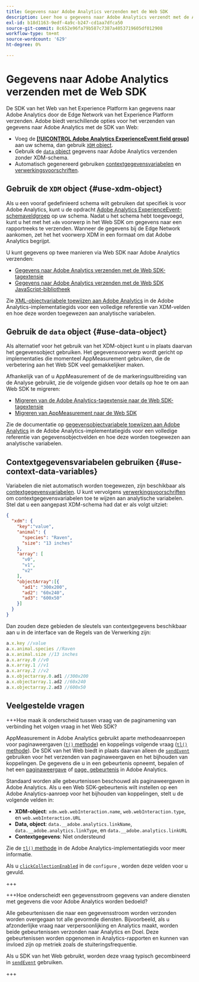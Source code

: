 ```yaml
---
title: Gegevens naar Adobe Analytics verzenden met de Web SDK
description: Leer hoe u gegevens naar Adobe Analytics verzendt met de Adobe Experience Platform Web SDK.
exl-id: b18d1163-9edf-4a9c-b247-cd1aa7dfca50
source-git-commit: 8c652e96fa79b587c7387a4053719605df012908
workflow-type: tm+mt
source-wordcount: '629'
ht-degree: 0%

---
```



# Gegevens naar Adobe Analytics verzenden met de Web SDK

De SDK van het Web van het Experience Platform kan gegevens naar Adobe Analytics door de Edge Network van het Experience Platform verzenden. Adobe biedt verschillende opties voor het verzenden van gegevens naar Adobe Analytics met de SDK van Web:

* Voeg de [**[!UICONTROL Adobe Analytics ExperienceEvent field group]**](../../xdm/field-groups/event/analytics-full-extension.md) aan uw schema, dan gebruik [`XDM` object](../commands/sendevent/xdm.md).
* Gebruik de [`data` object](../commands/sendevent/data.md) gegevens naar Adobe Analytics verzenden zonder XDM-schema.
* Automatisch gegenereerd gebruiken [contextgegevensvariabelen](https://experienceleague.adobe.com/en/docs/analytics/implementation/vars/page-vars/contextdata) en [verwerkingsvoorschriften](https://experienceleague.adobe.com/en/docs/analytics/admin/admin-tools/manage-report-suites/edit-report-suite/report-suite-general/c-processing-rules/c-processing-rules-configuration/processing-rules-about).

## Gebruik de `XDM` object {#use-xdm-object}

Als u een vooraf gedefinieerd schema wilt gebruiken dat specifiek is voor Adobe Analytics, kunt u de opdracht [Adobe Analytics ExperienceEvent-schemaveldgroep](../../xdm/field-groups/event/analytics-full-extension.md) op uw schema. Nadat u het schema hebt toegevoegd, kunt u het met het `xdm` voorwerp in het Web SDK om gegevens naar een rapportreeks te verzenden. Wanneer de gegevens bij de Edge Network aankomen, zet het het voorwerp XDM in een formaat om dat Adobe Analytics begrijpt.

U kunt gegevens op twee manieren via Web SDK naar Adobe Analytics verzenden:

* [Gegevens naar Adobe Analytics verzenden met de Web SDK-tagextensie](https://experienceleague.adobe.com/en/docs/analytics/implementation/aep-edge/web-sdk/web-sdk-tag-extension)
* [Gegevens naar Adobe Analytics verzenden met de Web SDK JavaScript-bibliotheek](https://experienceleague.adobe.com/en/docs/analytics/implementation/aep-edge/web-sdk/web-sdk-javascript-library)

Zie [XML-objectvariabele toewijzen aan Adobe Analytics](https://experienceleague.adobe.com/en/docs/analytics/implementation/aep-edge/xdm-var-mapping) in de Adobe Analytics-implementatiegids voor een volledige referentie van XDM-velden en hoe deze worden toegewezen aan analytische variabelen.

## Gebruik de `data` object {#use-data-object}

Als alternatief voor het gebruik van het XDM-object kunt u in plaats daarvan het gegevensobject gebruiken. Het gegevensvoorwerp wordt gericht op implementaties die momenteel AppMeasurement gebruiken, die de verbetering aan het Web SDK veel gemakkelijker maken.

Afhankelijk van of u AppMeasurement of de de markeringsuitbreiding van de Analyse gebruikt, zie de volgende gidsen voor details op hoe te om aan Web SDK te migreren:

* [Migreren van de Adobe Analytics-tagextensie naar de Web SDK-tagextensie](https://experienceleague.adobe.com/en/docs/analytics/implementation/aep-edge/web-sdk/analytics-extension-to-web-sdk)
* [Migreren van AppMeasurement naar de Web SDK](https://experienceleague.adobe.com/en/docs/analytics/implementation/aep-edge/web-sdk/appmeasurement-to-web-sdk)

Zie de documentatie op [gegevensobjectvariabele toewijzen aan Adobe Analytics](https://experienceleague.adobe.com/en/docs/analytics/implementation/aep-edge/data-var-mapping) in de Adobe Analytics-implementatiegids voor een volledige referentie van gegevensobjectvelden en hoe deze worden toegewezen aan analytische variabelen.

## Contextgegevensvariabelen gebruiken {#use-context-data-variables}

Variabelen die niet automatisch worden toegewezen, zijn beschikbaar als [contextgegevensvariabelen](https://experienceleague.adobe.com/en/docs/analytics/implementation/vars/page-vars/contextdata). U kunt vervolgens [verwerkingsvoorschriften](https://experienceleague.adobe.com/en/docs/analytics/admin/admin-tools/manage-report-suites/edit-report-suite/report-suite-general/c-processing-rules/c-processing-rules-configuration/processing-rules-about) om contextgegevensvariabelen toe te wijzen aan analytische variabelen. Stel dat u een aangepast XDM-schema had dat er als volgt uitziet:

```json
{
  "xdm": {
    "key":"value",
    "animal": {
      "species": "Raven",
      "size": "13 inches"
    },
    "array": [
      "v0",
      "v1",
      "v2"
    ],
    "objectArray":[{
      "ad1": "300x200",
      "ad2": "60x240",
      "ad3": "600x50"
    }]
  }
}
```

Dan zouden deze gebieden de sleutels van contextgegevens beschikbaar aan u in de interface van de Regels van de Verwerking zijn:

```javascript
a.x.key //value
a.x.animal.species //Raven
a.x.animal.size //13 inches
a.x.array.0 //v0
a.x.array.1 //v1
a.x.array.2 //v2
a.x.objectarray.0.ad1 //300x200
a.x.objectarray.1.ad2 //60x240
a.x.objectarray.2.ad3 //600x50
```

## Veelgestelde vragen

+++Hoe maak ik onderscheid tussen vraag van de paginamening van verbinding het volgen vraag in het Web SDK?

AppMeasurement in Adobe Analytics gebruikt aparte methodeaanroepen voor paginaweergaven ([`t()` methode](https://experienceleague.adobe.com/en/docs/analytics/implementation/vars/functions/t-method)) en koppelings volgende vraag ([`tl()` methode](https://experienceleague.adobe.com/en/docs/analytics/implementation/vars/functions/tl-method)). De SDK van het Web biedt in plaats daarvan alleen de [`sendEvent`](../commands/sendevent/overview.md) gebruiken voor het verzenden van paginaweergaven en het bijhouden van koppelingen. De gegevens die u in een gebeurtenis opneemt, bepalen of het een [paginaweergave](https://experienceleague.adobe.com/en/docs/analytics/components/metrics/page-views) of [page, gebeurtenis](https://experienceleague.adobe.com/en/docs/analytics/components/metrics/page-events) in Adobe Analytics.

Standaard worden alle gebeurtenissen beschouwd als paginaweergaven in Adobe Analytics. Als u een Web SDK-gebeurtenis wilt instellen op een Adobe Analytics-aanroep voor het bijhouden van koppelingen, stelt u de volgende velden in:

* **XDM-object**: `xdm.web.webInteraction.name`, `web.webInteraction.type`, en `web.webInteraction.URL`
* **Data, object**: `data.__adobe.analytics.linkName`, `data.__adobe.analytics.linkType`, en `data.__adobe.analytics.linkURL`
* **Contextgegevens**: Niet ondersteund

Zie de [`tl()` methode](https://experienceleague.adobe.com/en/docs/analytics/implementation/vars/functions/tl-method) in de Adobe Analytics-implementatiegids voor meer informatie.

Als u [`clickCollectionEnabled`](../commands/configure/clickcollectionenabled.md) in de `configure` , worden deze velden voor u gevuld.

+++

+++Hoe onderscheidt een gegevensstroom gegevens van andere diensten met gegevens die voor Adobe Analytics worden bedoeld?

Alle gebeurtenissen die naar een gegevensstroom worden verzonden worden overgegaan tot alle gevormde diensten. Bijvoorbeeld, als u afzonderlijke vraag naar verpersoonlijking en Analytics maakt, worden beide gebeurtenissen verzonden naar Analytics en Doel. Deze gebeurtenissen worden opgenomen in Analytics-rapporten en kunnen van invloed zijn op metriek zoals de stuiteringsfrequentie.

Als u SDK van het Web gebruikt, worden deze vraag typisch gecombineerd in [`sendEvent`](../commands/sendevent/overview.md) gebruiken.

+++
